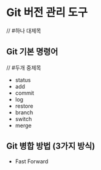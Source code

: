 # Git 버전 관리 도구
// #하나 대제목
## Git 기본 명령어
// #두개 중제목

- status
- add
- commit
- log
- restore
- branch
- switch
- merge

## Git 병합 방법 (3가지 방식)
- Fast Forward